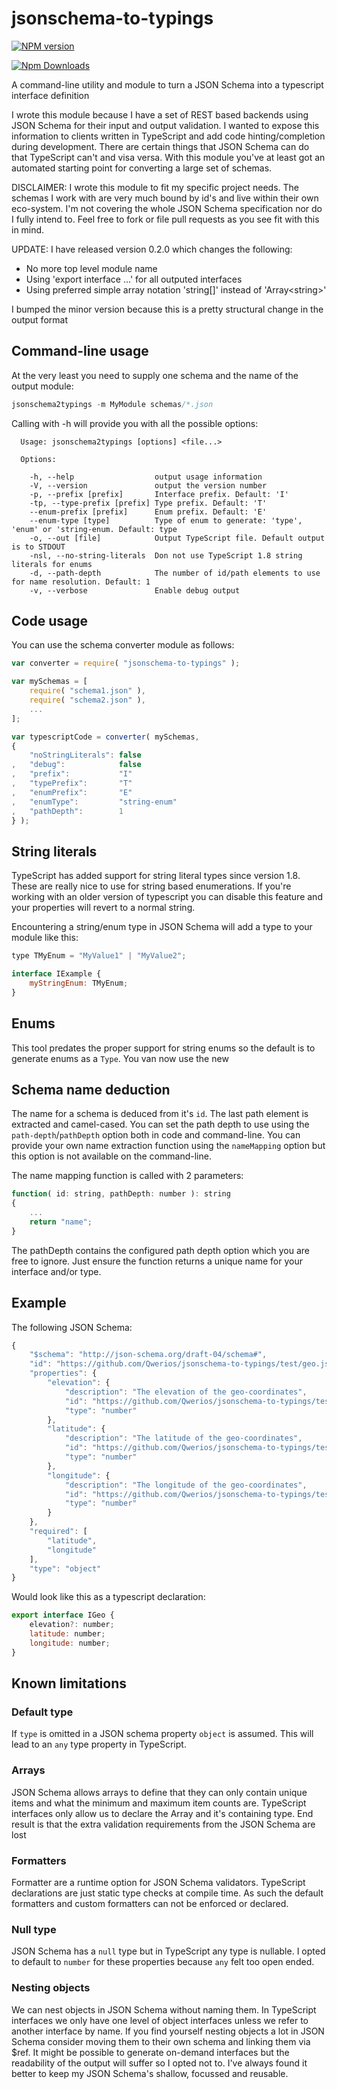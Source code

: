 # jsonschema-to-typings

[![NPM version](https://badge.fury.io/js/jsonschema-to-typings.png)](http://badge.fury.io/js/jsonschema-to-typings)

[![Npm Downloads](https://nodei.co/npm/jsonschema-to-typings.png?downloads=true&stars=true)](https://nodei.co/npm/jsonschema-to-typings.png?downloads=true&stars=true)

A command-line utility and module to turn a JSON Schema into a typescript interface definition

I wrote this module because I have a set of REST based backends using JSON Schema for their input and output validation.
I wanted to expose this information to clients written in TypeScript and add code hinting/completion during development.
There are certain things that JSON Schema can do that TypeScript can't and visa versa.
With this module you've at least got an automated starting point for converting a large set of schemas.

DISCLAIMER: I wrote this module to fit my specific project needs.
The schemas I work with are very much bound by id's and live within their own eco-system.
I'm not covering the whole JSON Schema specification nor do I fully intend to.
Feel free to fork or file pull requests as you see fit with this in mind.

UPDATE: I have released version 0.2.0 which changes the following:

* No more top level module name
* Using 'export interface ...' for all outputed interfaces
* Using preferred simple array notation 'string[]' instead of 'Array\<string\>'

I bumped the minor version because this is a pretty structural change in the output format

## Command-line usage

At the very least you need to supply one schema and the name of the output module:

```javascript
jsonschema2typings -m MyModule schemas/*.json
```

Calling with -h will provide you with all the possible options:

```text
  Usage: jsonschema2typings [options] <file...>

  Options:

    -h, --help                  output usage information
    -V, --version               output the version number
    -p, --prefix [prefix]       Interface prefix. Default: 'I'
    -tp, --type-prefix [prefix] Type prefix. Default: 'T'
    --enum-prefix [prefix]      Enum prefix. Default: 'E'
    --enum-type [type]          Type of enum to generate: 'type', 'enum' or 'string-enum. Default: type
    -o, --out [file]            Output TypeScript file. Default output is to STDOUT
    -nsl, --no-string-literals  Don not use TypeScript 1.8 string literals for enums
    -d, --path-depth            The number of id/path elements to use for name resolution. Default: 1
    -v, --verbose               Enable debug output
```

## Code usage

You can use the schema converter module as follows:

```javascript
var converter = require( "jsonschema-to-typings" );

var mySchemas = [
    require( "schema1.json" ),
    require( "schema2.json" ),
    ...
];

var typescriptCode = converter( mySchemas,
{
    "noStringLiterals": false
,   "debug":            false
,   "prefix":           "I"
,   "typePrefix":       "T"
,   "enumPrefix":       "E"
,   "enumType":         "string-enum"
,   "pathDepth":        1
} );
```

## String literals

TypeScript has added support for string literal types since version 1.8. These are really nice to use for string based enumerations.
If you're working with an older version of typescript you can disable this feature and your properties will revert to a normal string.

Encountering a string/enum type in JSON Schema will add a type to your module like this:

```javascript
type TMyEnum = "MyValue1" | "MyValue2";

interface IExample {
    myStringEnum: TMyEnum;
}
```

## Enums

This tool predates the proper support for string enums so the default is to generate enums as a `Type`.
You van now use the new

## Schema name deduction

The name for a schema is deduced from it's `id`. The last path element is extracted and camel-cased.
You can set the path depth to use using the `path-depth`/`pathDepth` option both in code and command-line.
You can provide your own name extraction function using the `nameMapping` option but this option is not available on the command-line.

The name mapping function is called with 2 parameters:

```javascript
function( id: string, pathDepth: number ): string
{
    ...
    return "name";
}

```

The pathDepth contains the configured path depth option which you are free to ignore.
Just ensure the function returns a unique name for your interface and/or type.

## Example

The following JSON Schema:

```javascript
{
    "$schema": "http://json-schema.org/draft-04/schema#",
    "id": "https://github.com/Qwerios/jsonschema-to-typings/test/geo.json",
    "properties": {
        "elevation": {
            "description": "The elevation of the geo-coordinates",
            "id": "https://github.com/Qwerios/jsonschema-to-typings/test/geo.json/elevation",
            "type": "number"
        },
        "latitude": {
            "description": "The latitude of the geo-coordinates",
            "id": "https://github.com/Qwerios/jsonschema-to-typings/test/geo.json/latitude",
            "type": "number"
        },
        "longitude": {
            "description": "The longitude of the geo-coordinates",
            "id": "https://github.com/Qwerios/jsonschema-to-typings/test/geo.json/longitude",
            "type": "number"
        }
    },
    "required": [
        "latitude",
        "longitude"
    ],
    "type": "object"
}
```

Would look like this as a typescript declaration:

```javascript
export interface IGeo {
    elevation?: number;
    latitude: number;
    longitude: number;
}
```

## Known limitations

### Default type

If `type` is omitted in a JSON schema property `object` is assumed. This will lead to an `any` type property in TypeScript.

### Arrays

JSON Schema allows arrays to define that they can only contain unique items and what the minimum and maximum item counts are.
TypeScript interfaces only allow us to declare the Array and it's containing type.
End result is that the extra validation requirements from the JSON Schema are lost

### Formatters

Formatter are a runtime option for JSON Schema validators. TypeScript declarations are just static type checks at compile time.
As such the default formatters and custom formatters can not be enforced or declared.

### Null type

JSON Schema has a `null` type but in TypeScript any type is nullable.
I opted to default to `number` for these properties because `any` felt too open ended.

### Nesting objects

We can nest objects in JSON Schema without naming them.
In TypeScript interfaces we only have one level of object interfaces unless we refer to another interface by name.
If you find yourself nesting objects a lot in JSON Schema consider moving them to their own schema and linking them via $ref.
It might be possible to generate on-demand interfaces but the readability of the output will suffer so I opted not to.
I've always found it better to keep my JSON Schema's shallow, focussed and reusable.
